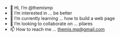 - 👋 Hi, I’m @themismp
- 👀 I’m interested in ... be better
- 🌱 I’m currently learning ... how to build a web page
- 💞️ I’m looking to collaborate on ... pilares
- 📫 How to reach me ... themis.mp@gmail.com

<!---
themismp/themismp is a ✨ special ✨ repository because its `README.md` (this file) appears on your GitHub profile.
You can click the Preview link to take a look at your changes.
--->
